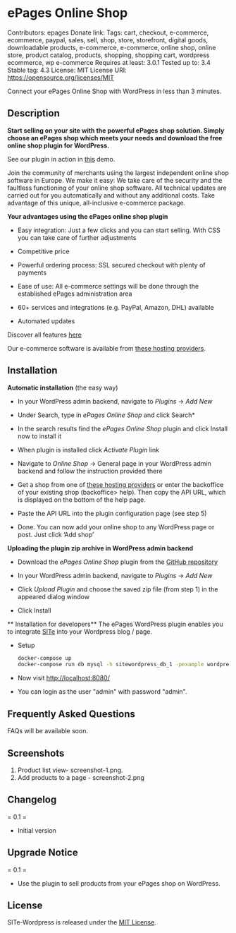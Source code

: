 # ePages Online Shop
Contributors: epages
Donate link: 
Tags: cart, checkout, e-commerce, ecommerce, paypal, sales, sell, shop, store, storefront, digital goods, downloadable products, e-commerce, e-commerce, online shop, online store, product catalog, products, shopping, shopping cart, wordpress ecommerce, wp e-commerce
Requires at least: 3.0.1
Tested up to: 3.4
Stable tag: 4.3
License: MIT
License URI: https://opensource.org/licenses/MIT 

Connect your ePages Online Shop with WordPress in less than 3 minutes.

## Description

**Start selling on your site with the powerful ePages shop solution. Simply choose an ePages shop which meets your needs and download the free online shop plugin for WordPress.**

See our plugin in action in [this](http://wordpress.epages.com/more-products/ "Demo") demo.

Join the community of merchants using the largest independent online shop software in Europe. We make it easy: We take care of the security and the faultless functioning of your online shop software. All technical updates are carried out for you automatically and without any additional costs. Take advantage of this unique, all-inclusive e-commerce package.

**Your advantages using the ePages online shop plugin**

* Easy integration: Just a few clicks and you can start selling. With CSS you can take care of further adjustments

* Competitive price

* Powerful ordering process: SSL secured checkout with plenty of payments

* Ease of use: All e-commerce settings will be done through the established ePages administration area

* 60+ services and integrations (e.g. PayPal, Amazon, DHL) available

* Automated updates

Discover all features [here](http://www.epages.com/en/features/ "All features")

Our e-commerce software is available from [these hosting providers](http://www.epages.com/en/partner/provider/ "Hosting providers").

## Installation

**Automatic installation** (the easy way)

* In your WordPress admin backend, navigate to *Plugins* → *Add New*

* Under Search, type in *ePages Online Shop* and click Search*

* In the search results find the *ePages Online Shop* plugin and click Install now to install it

* When plugin is installed click *Activate Plugin* link

* Navigate to *Online Shop* → General page in your WordPress admin backend and follow the instruction provided there

* Get a shop from one of [these hosting providers](http://www.epages.com/en/partner/provider/ "Hosting providers") or enter the backoffice of your existing shop (backoffice> help). Then copy the API URL, which is displayed on the bottom of the help page. 

* Paste the API URL into the plugin configuration page (see step 5)

* Done. You can now add your online shop to any WordPress page or post. Just click ‘Add shop’

**Uploading the plugin zip archive in WordPress admin backend**

* Download the *ePages Online Shop* plugin from the [GitHub repository](https://github.com/ePages-de/ePages-wordpress-plugin "Download")

* In your WordPress admin backend, navigate to *Plugins* → *Add New*

* Click *Upload Plugin* and choose the saved zip file (from step 1) in the appeared dialog window

* Click Install 

** Installation for developers**
The ePages WordPress plugin enables you to integrate [SITe](https://github.com/ePages-de/site) into your Wordpress blog / page.

* Setup

  ```bash
  docker-compose up
  docker-compose run db mysql -h sitewordpress_db_1 -pexample wordpress < db.sql
  ```

* Now visit [http://localhost:8080/](http://localhost:8080/)

* You can login as the user "admin" with password "admin".


## Frequently Asked Questions

FAQs will be available soon.

## Screenshots

1. Product list view- screenshot-1.png. 
2. Add products to a page - screenshot-2.png

## Changelog
= 0.1 =
* Initial version

## Upgrade Notice

= 0.1 =
* Use the plugin to sell products from your ePages shop on WordPress.


## License
SITe-Wordpress is released under the [MIT License](http://opensource.org/licenses/MIT).
